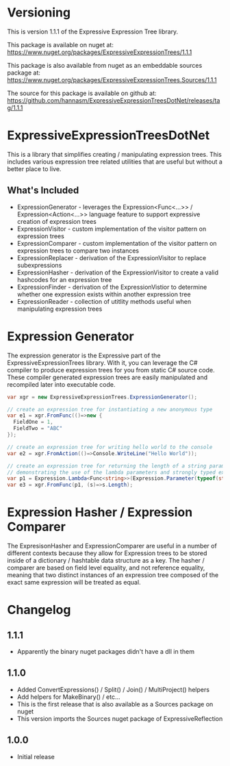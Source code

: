 # Versioning
This is version 1.1.1 of the Expressive Expression Tree library.

This package is available on nuget at: https://www.nuget.org/packages/ExpressiveExpressionTrees/1.1.1

This package is also available from nuget as an embeddable sources package at: https://www.nuget.org/packages/ExpressiveExpressionTrees.Sources/1.1.1

The source for this package is available on github at: https://github.com/hannasm/ExpressiveExpressionTreesDotNet/releases/tag/1.1.1

# ExpressiveExpressionTreesDotNet
This is a library that simplifies creating / manipulating expression trees. This includes various expression tree related utilities
that are useful but without a better place to live.

## What's Included

* ExpressionGenerator - leverages the Expression<Func<...>> / Expression<Action<...>> language feature to support expressive creation of expression trees
* ExpressionVisitor - custom implementation of the visitor pattern on expression trees
* ExpressionComparer - custom implementation of the visitor pattern on expression trees to compare two instances
* ExpressionReplacer - derivation of the ExpressionVisitor to replace subexpressions
* ExpressionHasher - derivation of the ExpressionVisitor to create a valid hashcodes for an expression tree
* ExpressionFinder - derivation of the ExpressionVistior to determine whether one expression exists within another expression tree
* ExpressionReader - collection of utitlity methods useful when manipulating expression trees

# Expression Generator

The expression generator is the Expressive part of the ExpressiveExpressionTrees library. With it, you can leverage the C# compiler to 
produce expression trees for you from static C# source code. These compiler generated expression trees are easily manipulated and
recompiled later into executable code.

```csharp
var xgr = new ExpressiveExpressionTrees.ExpressionGenerator();

// create an expression tree for instantiating a new anonymous type
var e1 = xgr.FromFunc(()=>new {
  FieldOne = 1,
  FieldTwo = "ABC"
});

// create an expression tree for writing hello world to the console
var e2 = xgr.FromAction(()=>Console.WriteLine("Hello World"));

// create an expression tree for returning the length of a string parameter
// demonstrating the use of the lambda parameters and strongly typed expression substitutions
var p1 = Expression.Lambda<Func<string>>(Expression.Parameter(typeof(string)));
var e3 = xgr.FromFunc(p1, (s)=>s.Length);
```

# Expression Hasher / Expression Comparer
The ExpresisonHasher and ExpressionComparer are useful in a number of different contexts because they allow for Expression trees to
be stored inside of a dictionary / hashtable data structure as a key. The hasher / comparer are based on field level
equality, and not reference equality, meaning that two distinct instances of an expression tree composed of the exact same expression
will be treated as equal.

# Changelog

## 1.1.1
  * Apparently the binary nuget packages didn't have a dll in them
  
## 1.1.0 
  * Added ConvertExpressions() / Split() / Join() / MultiProject() helpers
  * Add helpers for MakeBinary() / etc...
  * This is the first release that is also available as a Sources package on nuget
  * This version imports the Sources nuget package of ExpressiveReflection

 ## 1.0.0
   * Initial release